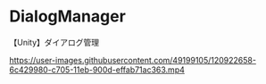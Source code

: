 # DialogManager
【Unity】ダイアログ管理

https://user-images.githubusercontent.com/49199105/120922658-6c429980-c705-11eb-900d-effab71ac363.mp4
